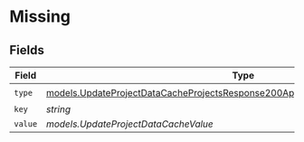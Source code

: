 # Missing


## Fields

| Field                                                                                                                                                                    | Type                                                                                                                                                                     | Required                                                                                                                                                                 | Description                                                                                                                                                              |
| ------------------------------------------------------------------------------------------------------------------------------------------------------------------------ | ------------------------------------------------------------------------------------------------------------------------------------------------------------------------ | ------------------------------------------------------------------------------------------------------------------------------------------------------------------------ | ------------------------------------------------------------------------------------------------------------------------------------------------------------------------ |
| `type`                                                                                                                                                                   | [models.UpdateProjectDataCacheProjectsResponse200ApplicationJSONResponseBodyType](../models/updateprojectdatacacheprojectsresponse200applicationjsonresponsebodytype.md) | :heavy_check_mark:                                                                                                                                                       | N/A                                                                                                                                                                      |
| `key`                                                                                                                                                                    | *string*                                                                                                                                                                 | :heavy_minus_sign:                                                                                                                                                       | N/A                                                                                                                                                                      |
| `value`                                                                                                                                                                  | *models.UpdateProjectDataCacheValue*                                                                                                                                     | :heavy_minus_sign:                                                                                                                                                       | N/A                                                                                                                                                                      |